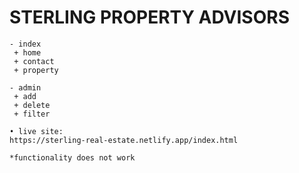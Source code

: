 # STERLING PROPERTY ADVISORS

```• project
- index
 + home
 + contact
 + property
 
- admin
 + add
 + delete
 + filter

• live site: 
https://sterling-real-estate.netlify.app/index.html

*functionality does not work
